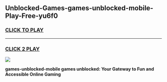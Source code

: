 
## Unblocked-Games-games-unblocked-mobile-Play-Free-yu6f0
<h3>
<a href="https://premium76.site?title=games-unblocked-mobile&ref=23A">CLICK TO PLAY</a></h3>
<hr>

<h3>
<a href="https://premium76.site?title=games-unblocked-mobile&ref=23A">CLICK 2 PLAY</a>
  
</h3>

<a href="https://premium76.site?title=games-unblocked-mobile&ref=23A"><img src="https://clearcache.store/games.png"></a>


**games-unblocked-mobile games unblocked: Your Gateway to Fun and Accessible Online Gaming**
